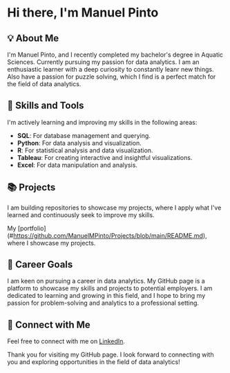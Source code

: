 # Hi there, I'm Manuel Pinto

## 💡 About Me

I'm Manuel Pinto, and I recently completed my bachelor's degree in Aquatic Sciences. Currently pursuing my passion for data analytics. 
I am an enthusiastic learner with a deep curiosity to constantly leanr new things. Also have a passion for puzzle solving, which I find is a perfect match for the field of data analytics.

## 🔧 Skills and Tools

I'm actively learning and improving my skills in the following areas:

- **SQL**: For database management and querying.
- **Python**: For data analysis and visualization.
- **R**: For statistical analysis and data visualization.
- **Tableau**: For creating interactive and insightful visualizations.
- **Excel**: For data manipulation and analysis.

## 📚 Projects

I am building repositories to showcase my projects, where I apply what I've learned and continuously seek to improve my skills. 

My [portfolio] (#https://github.com/ManuelMPinto/Projects/blob/main/README.md), where I showcase my projects.


## 🎯 Career Goals

I am keen on pursuing a career in data analytics. My GitHub page is a platform to showcase my skills and projects to potential employers. I am dedicated to learning and growing in this field, and I hope to bring my passion for problem-solving and analytics to a professional setting.

## 📧 Connect with Me

Feel free to connect with me on [LinkedIn](https://www.linkedin.com/in/manuel-pinto-100355264/).

Thank you for visiting my GitHub page. I look forward to connecting with you and exploring opportunities in the field of data analytics!
